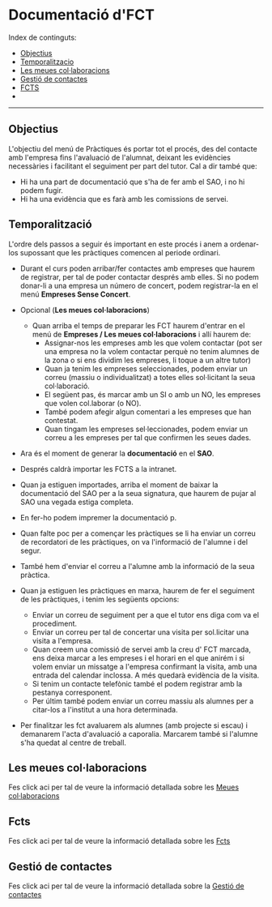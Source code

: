 # Documentació d'FCT

Index de continguts:
* [Objectius](#objectius)
* [Temporalitzacio](#temporalització)
* [Les meues col·laboracions](#les-meues-col·laboracions)
* [Gestió de contactes](#gestió-de-contactes)
* [FCTS](#fcts)
* 
---

## Objectius

L'objectiu del menú de Pràctiques és portar tot el procés, des del contacte amb l'empresa fins l'avaluació de l'alumnat, deixant les evidències necessàries i facilitant el seguiment per part del tutor.
Cal a dir també que:

* Hi ha una part de documentació que s'ha de fer amb el SAO, i no hi podem fugir.
* Hi ha una evidència que es farà amb les comissions de servei.

## Temporalització

L'ordre dels passos a seguir és important en este procés i anem a ordenar-los supossant que les pràctiques comencen al periode ordinari.

* Durant el curs poden arribar/fer contactes amb empreses que haurem de registrar, per tal de poder contactar després amb elles. Si no podem donar-li a una empresa un número de concert, podem registrar-la en el menú **Empreses Sense Concert**.
* Opcional (**Les meues col·laboracions**) 
  * Quan arriba el temps de preparar les FCT haurem d'entrar en el menú de **Empreses / Les meues col·laboracions** i allí haurem de:
      * Assignar-nos les empreses amb les que volem contactar (pot ser una empresa no la volem contactar perquè no tenim alumnes de la zona o si ens dividim les empreses, li toque a un altre tutor)
      * Quan ja tenim les empreses seleccionades, podem enviar un correu (massiu o individualitzat) a totes elles sol·licitant la seua col·laboració.
      * El següent pas, és marcar amb un SI o amb un NO, les empreses que volen col.laborar (o NO).
      * També podem afegir algun comentari a les empreses que han contestat.
      * Quan tingam les empreses sel·leccionades, podem enviar un correu a les empreses per tal que confirmen les seues dades.
* Ara és el moment de generar la **documentació** en el **SAO**.
* Després caldrà importar les FCTS a la intranet.
* Quan ja estiguen importades, arriba el moment de baixar la documentació del SAO per a la seua signatura, que haurem de pujar al SAO una vegada estiga completa.
* En fer-ho podem impremer la documentació p.
* Quan falte poc per a començar les pràctiques se li ha enviar un correu de recordatori de les pràctiques, on va l'informació de l'alumne i del segur.
* També hem d'enviar el correu a l'alumne amb la informació de la seua pràctica.
* Quan ja estiguen les pràctiques en marxa, haurem de fer el seguiment de les pràctiques, i tenim les següents opcions:

  	* Enviar un correu de seguiment per a que el tutor ens diga com va el procediment.
  	* Enviar un correu per tal de concertar una visita per sol.licitar una visita a l'empresa.
  	* Quan creem una comissió de servei amb la creu d' FCT marcada, ens deixa marcar a les empreses i el horari en el que anirém i si volem enviar un missatge a l'empresa confirmant la visita, amb una entrada del calendar inclossa. A més quedarà evidència de la visita.
  	* Si tenim un contacte telefònic també el podem registrar amb la pestanya corresponent.
  	* Per últim també podem enviar un correu massiu als alumnes per a citar-los a l'institut a una hora determinada.

* Per finalitzar les fct avaluarem als alumnes (amb projecte si escau) i demanarem l'acta d'avaluació a caporalia. Marcarem també si l'alumne s'ha quedat al centre de treball.

## Les meues col·laboracions

Fes click aci per tal de veure la informació detallada sobre les [Meues col·laboracions](manual-fct-meues-colaboracions.md)

## Fcts

Fes click aci per tal de veure la informació detallada sobre les [Fcts](manual-fct-alumno.md)


## Gestió de contactes

Fes click aci per tal de veure la informació detallada sobre la [Gestió de contactes](manual-fct-gestio-contactes.md)